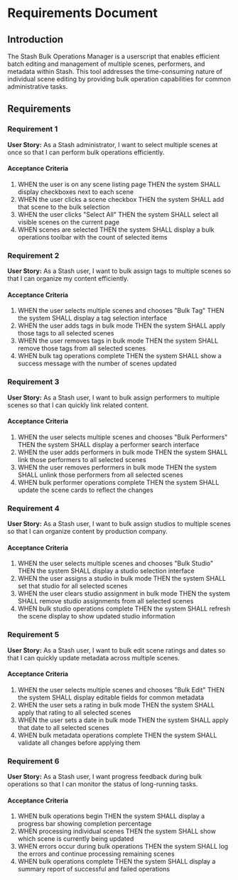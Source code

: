 # Requirements Document

## Introduction

The Stash Bulk Operations Manager is a userscript that enables efficient batch editing and management of multiple scenes, performers, and metadata within Stash. This tool addresses the time-consuming nature of individual scene editing by providing bulk operation capabilities for common administrative tasks.

## Requirements

### Requirement 1

**User Story:** As a Stash administrator, I want to select multiple scenes at once so that I can perform bulk operations efficiently.

#### Acceptance Criteria

1. WHEN the user is on any scene listing page THEN the system SHALL display checkboxes next to each scene
2. WHEN the user clicks a scene checkbox THEN the system SHALL add that scene to the bulk selection
3. WHEN the user clicks "Select All" THEN the system SHALL select all visible scenes on the current page
4. WHEN scenes are selected THEN the system SHALL display a bulk operations toolbar with the count of selected items

### Requirement 2

**User Story:** As a Stash user, I want to bulk assign tags to multiple scenes so that I can organize my content efficiently.

#### Acceptance Criteria

1. WHEN the user selects multiple scenes and chooses "Bulk Tag" THEN the system SHALL display a tag selection interface
2. WHEN the user adds tags in bulk mode THEN the system SHALL apply those tags to all selected scenes
3. WHEN the user removes tags in bulk mode THEN the system SHALL remove those tags from all selected scenes
4. WHEN bulk tag operations complete THEN the system SHALL show a success message with the number of scenes updated

### Requirement 3

**User Story:** As a Stash user, I want to bulk assign performers to multiple scenes so that I can quickly link related content.

#### Acceptance Criteria

1. WHEN the user selects multiple scenes and chooses "Bulk Performers" THEN the system SHALL display a performer search interface
2. WHEN the user adds performers in bulk mode THEN the system SHALL link those performers to all selected scenes
3. WHEN the user removes performers in bulk mode THEN the system SHALL unlink those performers from all selected scenes
4. WHEN bulk performer operations complete THEN the system SHALL update the scene cards to reflect the changes

### Requirement 4

**User Story:** As a Stash user, I want to bulk assign studios to multiple scenes so that I can organize content by production company.

#### Acceptance Criteria

1. WHEN the user selects multiple scenes and chooses "Bulk Studio" THEN the system SHALL display a studio selection interface
2. WHEN the user assigns a studio in bulk mode THEN the system SHALL set that studio for all selected scenes
3. WHEN the user clears studio assignment in bulk mode THEN the system SHALL remove studio assignments from all selected scenes
4. WHEN bulk studio operations complete THEN the system SHALL refresh the scene display to show updated studio information

### Requirement 5

**User Story:** As a Stash user, I want to bulk edit scene ratings and dates so that I can quickly update metadata across multiple scenes.

#### Acceptance Criteria

1. WHEN the user selects multiple scenes and chooses "Bulk Edit" THEN the system SHALL display editable fields for common metadata
2. WHEN the user sets a rating in bulk mode THEN the system SHALL apply that rating to all selected scenes
3. WHEN the user sets a date in bulk mode THEN the system SHALL apply that date to all selected scenes
4. WHEN bulk metadata operations complete THEN the system SHALL validate all changes before applying them

### Requirement 6

**User Story:** As a Stash user, I want progress feedback during bulk operations so that I can monitor the status of long-running tasks.

#### Acceptance Criteria

1. WHEN bulk operations begin THEN the system SHALL display a progress bar showing completion percentage
2. WHEN processing individual scenes THEN the system SHALL show which scene is currently being updated
3. WHEN errors occur during bulk operations THEN the system SHALL log the errors and continue processing remaining scenes
4. WHEN bulk operations complete THEN the system SHALL display a summary report of successful and failed operations